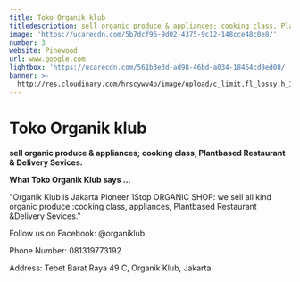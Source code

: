 ```yaml
---
title: Toko Organik klub
titledescription: sell organic produce & appliances; cooking class, Plantbased Restaurant & Delivery Sevices.
image: 'https://ucarecdn.com/5b7dcf96-9d02-4375-9c12-148cce48c0e8/'
number: 3
website: Pinewood
url: www.google.com
lightbox: 'https://ucarecdn.com/561b3e3d-ad98-46bd-a034-18464cd8ed08/'
banner: >-
  http://res.cloudinary.com/hrscywv4p/image/upload/c_limit,fl_lossy,h_1500,w_2000,f_auto,q_auto/v1/1378019/kilarov-zaneit-634702-unsplash_zfrfwx.jpg
---
```

# **Toko Organik klub**

**sell organic produce & appliances; cooking class, Plantbased Restaurant & Delivery Sevices.**

**What Toko Organik Klub says ...**

"Organik Klub is Jakarta Pioneer 1Stop ORGANIC SHOP: we sell all kind organic produce :cooking class, appliances, Plantbased Restaurant &Delivery Sevices."

Follow us on Facebook: @organiklub

Phone Number: 081319773192

Address: Tebet Barat Raya 49 C, Organik Klub, Jakarta.
